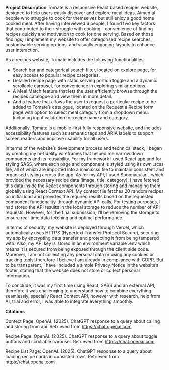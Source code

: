 **Project Description**
Tomate is a responsive React based recipes website, designed to help users easily discover and explore meal ideas. Aimed at people who struggle to cook for themselves but still enjoy a good home cooked meal. After having interviewed 6 people, I found two key factors that contributed to their struggle with cooking - convenience of finding recipes quickly and motivation to cook for one serving. Based on those findings, I implement my website to offer categorised recipe searches, customisable serving options, and visually engaging layouts to enhance user interaction. 

As a recipes website, Tomate includes the following functionalities:
- Search bar and categorical search filter, located on explore page, for easy access to popular recipe categories.
- Detailed recipe page with static serving portion toggle and a dynamic scrollable carousel, for convenience in exploring similar options.
- A Meal Match feature that lets the user efficiently browse through the recipes catalogue and view them in more detail.
- And a feature that allows the user to request a particular recipe to be added to Tomate’s catalogue, located on the Request a Recipe form page with option to select meal category from a dropdown menu. Including input validation for recipe name and category. 

Additionally, Tomate is a mobile-first fully responsive website, and includes accessibility features such as semantic tags and ARIA labels to support screen readers and improve usability for all users.

In terms of the website’s development process and technical stack, I began by creating my hi-fidelity wireframes that helped me narrow down components and its reusability. For my framework I used React app and for styling SASS, where each page and component is styled using its own .scss file, all of which are imported into a main.scss file to maintain consistent and organised styling across the app. As for my API, I used Spoonacular - which provided the necessary recipe data (image, title, category). I have fetched this data inside the React components through storing and managing them globally using React Context API. My context file fetches 20 random recipes on initial load and provides the required results based on the requested component functionality through dynamic API calls. For testing purposes, I had stored the API results in the local storage to reduce the number of API requests. However, for the final submission, I’ll be removing the storage to ensure real-time data fetching and optimal performance. 

In terms of security, my website is deployed through Vercel, which automatically uses HTTPS (Hypertext Transfer Protocol Secure), securing my app by encrypting data transfer and protecting it from being tampered with. Also, my API key is stored in an environment variable .env which means it is secured from being exposed through the client side code. Moreover, I am not collecting any personal data or using any cookies or tracking tools, therefore I believe I am already in compliance with GDPR. But to be transparent, I have included a simple Privacy Notice in the website’s footer, stating that the website does not store or collect personal information. 

To conclude, it was my first time using React, SASS and an external API, therefore it was challenging to understand how to combine everything seamlessly, specially React Context API, however with research, help from AI, trial and error, I was able to integrate everything smoothly. 

**Citations**

Context Page:
OpenAI. (2025). ChatGPT response to a query about calling and storing from api. Retrieved from https://chat.openai.com

Recipe Page:
OpenAI. (2025). ChatGPT response to a query about toggle buttons and scrollable carousel. Retrieved from https://chat.openai.com

Recipe List Page:
OpenAI. (2025). ChatGPT response to a query about loading recipe cards in consisted rows. Retrieved from https://chat.openai.com









